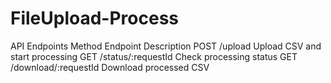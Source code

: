 ﻿# FileUpload-Process
 API Endpoints
Method	  Endpoint	            Description
POST	  /upload	Upload         CSV and start processing
GET	    /status/:requestId	   Check processing status
GET	    /download/:requestId	  Download processed CSV
